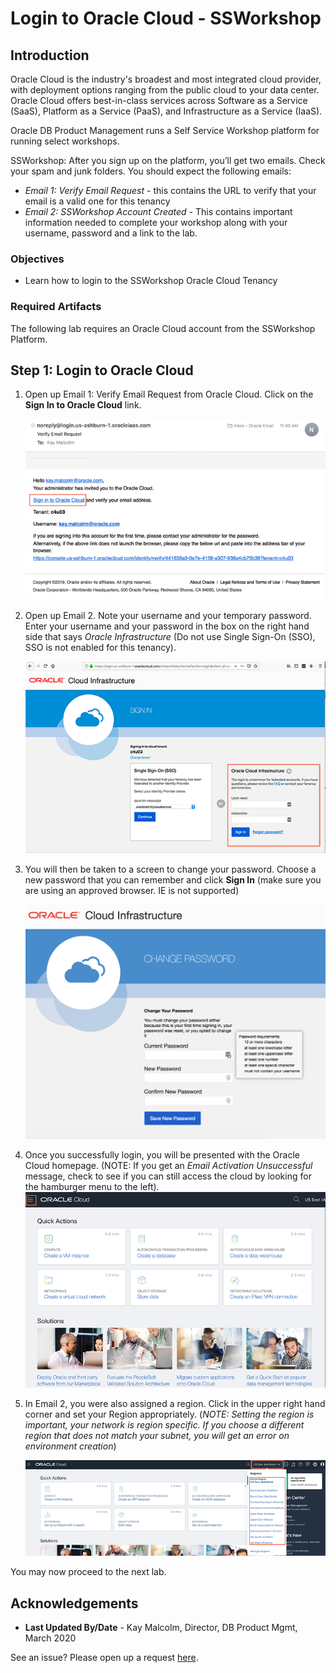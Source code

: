 # Login to Oracle Cloud - SSWorkshop #

## Introduction

Oracle Cloud is the industry's broadest and most integrated cloud provider, with deployment options ranging from the public cloud to your data center. Oracle Cloud offers best-in-class services across Software as a Service (SaaS), Platform as a Service (PaaS), and Infrastructure as a Service (IaaS).

Oracle DB Product Management runs a Self Service Workshop platform for running select workshops.  

SSWorkshop:  After you sign up on the platform, you’ll get two emails.   Check your spam and junk folders.  You should expect the following emails:
- *Email 1:  Verify Email Request* - this contains the URL to verify that your email is a valid one for this tenancy
- *Email 2: SSWorkshop Account Created* - This contains important information needed to complete your workshop along with your username, password and a link to the lab.

### Objectives

- Learn how to login to the SSWorkshop Oracle Cloud Tenancy
  
### Required Artifacts

The following lab requires an Oracle Cloud account from the SSWorkshop Platform.  

## Step 1:  Login to Oracle Cloud

1.  Open up Email 1:  Verify Email Request from Oracle Cloud.  Click on the **Sign In to Oracle Cloud** link.  

    ![](./images/signin.png " ")


2.  Open up Email 2.  Note your username and your temporary password.  Enter your username and your password in the box on the right hand side that says *Oracle Infrastructure* (Do not use Single Sign-On (SSO), SSO is not enabled for this tenancy).  

    ![](./images/loginpage.png " ")
   
3. You will then be taken to a screen to change your password.  Choose a new password that you can remember and click **Sign In** (make sure you are using an approved browser.  IE is not supported)

    ![](./images/changepwd.png " ")


4. Once you successfully login, you will be presented with the Oracle Cloud homepage. (NOTE: If you get an *Email Activation Unsuccessful* message, check to see if you can still access the cloud by looking for the hamburger menu to the left). 
  ![](./images/cloud-homepage.png " ") 


5.  In Email 2, you were also assigned a region.  Click in the upper right hand corner and set your Region appropriately.   (*NOTE:  Setting the region is important, your network is region specific.  If you choose a different region that does not match your subnet, you will get an error on environment creation*) 

    ![](./images/changeregion.png " ") 

You may now proceed to the next lab.

## Acknowledgements

- **Last Updated By/Date** - Kay Malcolm, Director, DB Product Mgmt, March 2020

See an issue?  Please open up a request [here](https://github.com/oracle/learning-library/issues).